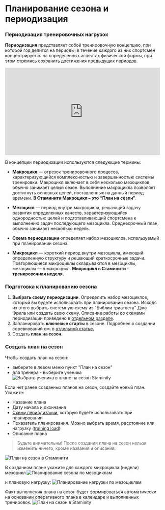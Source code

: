 # Планирование сезона и периодизация

### Периодизация тренировочных нагрузок

**Периодизация** представляет собой тренировочную концепцию, при которой год делится на периоды; в течение каждого из них спортсмен концентрируется на определенных аспектах физической формы, при этом стремясь сохранить достижения предыдущих периодов.

<style>.embed-container { position: relative; padding-bottom: 56.25%; height: 0; overflow: hidden; max-width: 100%; } .embed-container iframe, .embed-container object, .embed-container embed { position: absolute; top: 0; left: 0; width: 100%; height: 100%; }</style><div class='embed-container'><iframe src='https://www.youtube.com/embed/NQA05RJ7o-0' frameborder='0' allowfullscreen></iframe></div>

В концепции периодизации используются следующие термины:

* **Макроцикл** — отрезок тренировочного процесса, характеризующийся комплексностью и завершенностью системы тренировки. Макроцикл включает в себя несколько мезоциклов, обычно занимает целый сезон. Выполнение макроцикла позволяет достигнуть основных целей, поставленных на данный период времени. **В Стаминити Макроцикл – это “План на сезон”**.

* **Мезоцикл** — период внутри макроцикла, решающий задачу развития определенных качеств, характеризующийся однородностью целей и подготавливающий спортсмена к выполнению задач последующего мезоцикла. Среднесрочный план, обычно занимает несколько недель.

* **Схема периодизации** определяет набор мезоциклов, используемый при планировании сезона.

* **Микроцикл** — короткий период внутри мезоцикла, имеющий определенную структуру и решающий краткосрочные задачи. Повторяющиеся микроциклы складываются в мезоциклы, мезоциклы — в макроцикл. **Микроцикл в Стаминити - тренировочная неделя.**

### Подготовка к планированию сезона
 
1. **Выбрать схему периодизации**. Определить набор мезоциклов, который вы будете использовать при планировании сезона. Исходя из этого выбрать системную схему из "Библии триатлета" Джо Фрила или создать свою схему. Описание работы со схемами периодизации приведено в [отдельном разделе](/methodology/periodisation-schemes.md).
2. Запланировать **ключевые старты** в сезоне. Подробнее о создании соревнований см. в [отдельной статье.](/basics/competition.md)
3. Создать **план на сезон**.

### Создать план на сезон
Чтобы создать план на сезон:
* выберите в левом меню пункт "План на сезон"
* для тренера - выберите ученика
![Выбрать ученика в плане на сезон Staminity](https://content.staminity.com/assets/images/periodization/season-new-plan.gif)

Если нет ранее созданных планов на сезон, создайте новый план. Укажите:
* Название плана
* Дату начала и окончания
* [Схему периодизации](/methodology/periodisation-schemes.md), которую будете использовать при планировании
* Показатель планирования. Можно выбрать время, расстояние или нагрузку ([training load](/basics/measures.md#trainingload))
* Описание плана

> Будьте внимательны! После создания плана на сезон нельзя изменить ничего, кроме названия и описания:

![План на сезон в Стаминити](https://content.staminity.com/assets/images/periodization/season-create.png)

В созданном плане укажите для каждого микроцикла (недели) мезоцикл
![Планирование сезона по мезоциклам](https://content.staminity.com/assets/images/periodization/season-builder-create.gif)

и плановую нагрузку:
![Планирование нагрузки по мезоциклам](https://content.staminity.com/assets/images/periodization/season-builder-plan.gif)

Факт выполнения плана на сезон будет формироваться автоматически на основании оперативного плана в календаре и выполненных тренировок.
![План на сезон в Staminity](https://content.staminity.com/assets/images/periodization/season-builder.png)